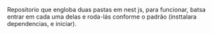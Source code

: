 Repositorio que engloba duas pastas em nest js, para funcionar, batsa entrar em cada uma delas e roda-lás conforme o padrão (insttalara dependencias, e iniciar).

